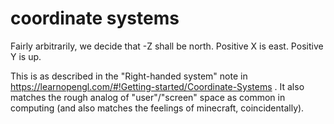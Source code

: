 coordinate systems
==================

Fairly arbitrarily, we decide that -Z shall be north.
Positive X is east.
Positive Y is up.

This is as described in the "Right-handed system" note in
https://learnopengl.com/#!Getting-started/Coordinate-Systems .
It also matches the rough analog of "user"/"screen" space as common in computing
(and also matches the feelings of minecraft, coincidentally).
